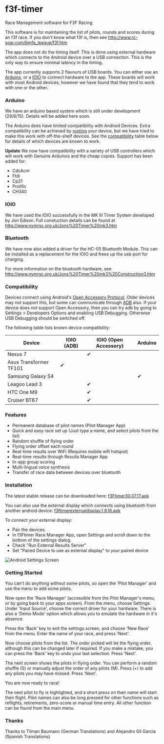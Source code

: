 # f3f-timer

Race Management software for F3F Racing

This software is for maintaining the list of pilots, rounds and scores during an f3f race.
If you don't know what f3f is, then see http://www.rc-soar.com/bmfa_league/f3f.htm

The app does not do the timing itself. This is done using external hardware which connects to the Android device over a USB connection. This is the only way to ensure minimal latency in the timing.

The app currently supports 2 flavours of USB boards. You can either use an <a href="https://www.arduino.cc">Arduino</a>, or a <a href="https://www.sparkfun.com/products/10748">IOIO<a> to connect hardware to the app. These boards will work with most Android devices, however we have found that they tend to work with one or the other.

### Arduino
We have an arduino based system which is still under development (29/6/15). Details will be added here soon.

The Arduino does have limited compatibility with Android Devices. Extra compatibility can be achieved by <a href="https://en.wikipedia.org/wiki/Rooting_(Android_OS)">rooting</a> your device, but we have tried to make this work with off-the-shelf devices. See the <a href="https://github.com/marktreble/f3f-timer/blob/master/README.md#compatibility">compatibility</a> table below for details of which devices are known to work.

**Update**
We now have compatibility with a variety of USB controllers which will work with Genuine Arduinos and the cheap copies.
Support has been added for:
- CdcAcm
- Ftdi
- Cp21
- Prolific
- CH340

### IOIO
We have used the IOIO successfully in the MK III Timer System developed by Jon Edison. Full constuction details can be found at http://www.nymrsc.org.uk/Jons%20Timer%20mk3.htm

### Bluetooth
We have now also added a driver for the HC-05 Bluetooth Module. This can be installed as a replacement for the IOIO and frees up the usb port for charging.

For more information on the bluetooth hardware, see <a href="http://www.nymrsc.org.uk/Jons%20Timer%20mk3%20Construction3.htm">http://www.nymrsc.org.uk/Jons%20Timer%20mk3%20Construction3.htm</a>

### Compatibility

Devices connect using Android's <a href="http://source.android.com/accessories/protocol.html">Open Accessory Protocol</a>. Older devices may not support this, but some can communicate through <a href="http://developer.android.com/tools/help/adb.html">ADB</a> also. If your device does not support Open Accessory, then you can try adb by going to Settings > Developers Options and enabling USB Debugging. Otherwise USB Debugging should be switched off.

The following table lists known device compatibility:

| Device                  | IOIO (ADB) | IOIO (Open Accessory) | Arduino |
| ----------------------- | ---------- | --------------------- | ------- |
| Nexus 7                 |            | ✔                     |         |
| Asus Transformer TF101  | ✔          |                       |         |
| Samsung Galaxy S4       |            |                       |✔        |
| Leagoo Lead 3           |            | ✔                     |         |
| HTC One M9              |            | ✔                     |         |
| Cruiser BT67            |            | ✔                     |         |

### Features

- Permanent database of pilot names (Pilot Manager App)
- Quick and easy race set up (Just type a name, and select pilots from the list)
- Random shuffle of flying order
- Flying order offset each round
- Real-time results over WiFi (Requires mobile wifi hotspot)
- Real-time results through Results Manager App
- In-app group scoring
- Multi-lingual voice synthesis
- Transfer of race data between devices over bluetooth

### Installation

The latest stable release can be downloaded here:
<a href="http://www.marktreble.co.uk/clients/f3f/f3Ftimer.30.07.17.apk">f3Ftimer30.07.17.apk</a>

You can also use the external display which connects using bluetooth from another android device:
<a href="http://www.marktreble.co.uk/clients/f3f/f3ftimerexternaldisplay.1.9.16.apk">f3ftimerexternaldisplay.1.9.16.apk</a>

To connect your external display:
* Pair the devices.
* In f3Ftimer Race Manager App, open Settings and scroll down to the bottom of the settings dialog.
* Check "Run External Results Server"
* Set "Paired Device to use as external display" to your paired device

![Android Settings Screen](https://github.com/marktreble/f3f-timer/blob/master/images/extdisp-setup.png)

### Getting Started

You can't do anything without some pilots, so open the 'Pilot Manager' and use the menu to add some pilots.

Now open the 'Race Manager' (accessible from the Pilot Manager's menu, or by going back to your apps screen). From the menu, choose Settings. Under 'Input Source', choose the correct driver for your hardware. There is also a 'Demo Mode' option which allows you to emulate the hardware in it's absence.

Press the 'Back' key to exit the settings screen, and choose 'New Race' from the menu. Enter the name of your race, and press 'Next'.

Now choose pilots from the list. The order picked will be the flying order, although this can be changed later if required. If you make a mistake, you can press the 'Back' key to undo your last selection. Press 'Next'.

The next screen shows the pilots in flying order. You can perform a random shuffle (S) or manually adjust the order of any pilots (M). Press (+) to add any pilots you may have missed. Press 'Next'.

You are now ready to race!

The next pilot to fly is highlighted, and a short press on their name will start their flight. Pilot names can also be long pressed for other functions such as reflights, retirements, zero-score or manual time entry. All other function can be found from the main menu.

### Thanks
Thanks to Tilman Baumann (German Translations) and Alejandro Gil Garcia (Spanish Translations)






